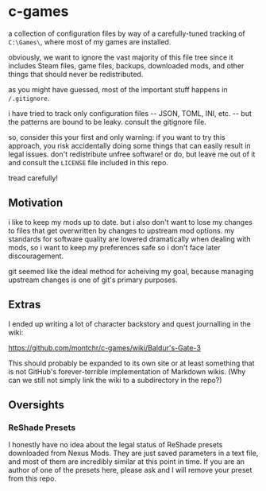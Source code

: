 # c-games

a collection of configuration files by way of a carefully-tuned tracking of
`C:\Games\`, where most of my games are installed.

obviously, we want to ignore the vast majority of this file tree since it
includes Steam files, game files, backups, downloaded mods, and other things
that should never be redistributed.

as you might have guessed, most of the important stuff happens in `/.gitignore`.

i have tried to track only configuration files -- JSON, TOML, INI, etc. -- but the
patterns are bound to be leaky. consult the gitignore file.

so, consider this your first and only warning: if you want to try this approach,
you risk accidentally doing some things that can easily result in legal issues.
don't redistribute unfree software! or do, but leave me out of it and consult
the `LICENSE` file included in this repo.

tread carefully!

## Motivation

i like to keep my mods up to date. but i also don't want to lose my changes to
files that get overwritten by changes to upstream mod options. my standards for
software quality are lowered dramatically when dealing with mods, so i want to
keep my preferences safe so i don't face later discouragement.

git seemed like the ideal method for acheiving my goal, because managing
upstream changes is one of git's primary purposes.

## Extras

I ended up writing a lot of character backstory and quest journalling in the wiki:

<https://github.com/montchr/c-games/wiki/Baldur's-Gate-3>

This should probably be expanded to its own site or at least something that is not GitHub's forever-terrible implementation of Markdown wikis. (Why can we still not simply link the wiki to a subdirectory in the repo?)

## Oversights

### ReShade Presets

I honestly have no idea about the legal status of ReShade presets downloaded
from Nexus Mods. They are just saved parameters in a text file, and most of them
are incredibly similar at this point in time. If you are an author of one of the
presets here, please ask and I will remove your preset from this repo.
